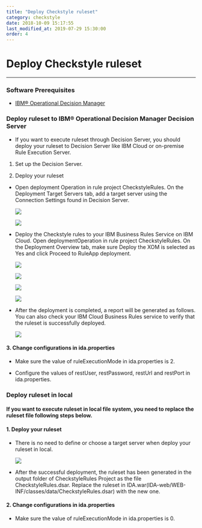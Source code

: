 ```yaml
---
title: "Deploy Checkstyle ruleset"
category: checkstyle
date: 2018-10-09 15:17:55
last_modified_at: 2019-07-29 15:30:00
order: 4
---
```


# Deploy Checkstyle ruleset
***
### Software Prerequisites

* [IBM® Operational Decision Manager](https://www.ibm.com/us-en/marketplace/operational-decision-manager)

### Deploy ruleset to IBM® Operational Decision Manager Decision Server

* If you want to execute ruleset through Decision Server, you should deploy your ruleset to Decision Server like IBM Cloud or on-premise Rule Execution Server.

 1. Set up the Decision Server.    

 2. Deploy your ruleset

  * Open deployment Operation in rule project CheckstyleRules. On the Deployment Target Servers tab, add a target server using the Connection Settings found in Decision Server.

    ![][checkstyle_deploy_ruleset_cloud_two_1]

    ![][checkstyle_deploy_ruleset_cloud_two_2]

  * Deploy the Checkstyle rules to your IBM Business Rules Service on IBM Cloud. Open deploymentOperation in rule project CheckstyleRules. On the Deployment Overview tab, make sure Deploy the XOM is selected as Yes and click Proceed to RuleApp deployment.

    ![][checkstyle_deploy_ruleset_cloud_two_3]

    ![][checkstyle_deploy_ruleset_cloud_two_4]

	![][checkstyle_deploy_ruleset_cloud_two_5]

	![][checkstyle_deploy_ruleset_cloud_two_6]

  * After the deployment is completed, a report will be generated as follows. You can also check your IBM Cloud Business Rules service to verify that the ruleset is successfully deployed.

    ![][checkstyle_deploy_ruleset_cloud_two_7]

#### 3. Change configurations in ida.properties

  * Make sure the value of ruleExecutionMode in ida.properties is 2.

  * Configure the values of restUser, restPassword, restUrl and restPort in ida.properties.

### Deploy ruleset in local

#### If you want to execute ruleset in local file system, you need to replace the ruleset file following steps below.

#### 1. Deploy your ruleset

  * There is no need to define or choose a target server when deploy your ruleset in local.

    ![][checkstyle_deploy_ruleset_local_1]

  * After the successful deployment, the ruleset has been generated in the output folder of CheckstyleRules Project as the file CheckstyleRules.dsar. Replace the ruleset in IDA.war(IDA-web/WEB-INF/classes/data/CheckstyleRules.dsar) with the new one.

#### 2. Change configurations in ida.properties

  * Make sure the value of ruleExecutionMode in ida.properties is 0.




 [checkstyle_deploy_ruleset_cloud_one_1]: ../images/checkstyle/checkstyle_deploy_ruleset_cloud_one_1.png
 [checkstyle_deploy_ruleset_cloud_one_2]: ../images/checkstyle/checkstyle_deploy_ruleset_cloud_one_2.png
 [checkstyle_deploy_ruleset_cloud_one_3]: ../images/checkstyle/checkstyle_deploy_ruleset_cloud_one_3.png
 [checkstyle_deploy_ruleset_cloud_two_1]: ../images/checkstyle/checkstyle_deploy_ruleset_cloud_two_1.png
 [checkstyle_deploy_ruleset_cloud_two_2]: ../images/checkstyle/checkstyle_deploy_ruleset_cloud_two_2.png
 [checkstyle_deploy_ruleset_cloud_two_3]: ../images/checkstyle/checkstyle_deploy_ruleset_cloud_two_3.png
 [checkstyle_deploy_ruleset_cloud_two_4]: ../images/checkstyle/checkstyle_deploy_ruleset_cloud_two_4.png
 [checkstyle_deploy_ruleset_cloud_two_5]: ../images/checkstyle/checkstyle_deploy_ruleset_cloud_two_5.png
 [checkstyle_deploy_ruleset_cloud_two_6]: ../images/checkstyle/checkstyle_deploy_ruleset_cloud_two_6.png
 [checkstyle_deploy_ruleset_cloud_two_7]: ../images/checkstyle/checkstyle_deploy_ruleset_cloud_two_7.png
 [checkstyle_deploy_ruleset_local_1]: ../images/checkstyle/checkstyle_deploy_ruleset_local_1.png
